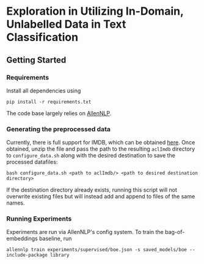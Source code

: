 # Exploration in Utilizing In-Domain, Unlabelled Data in Text Classification

## Getting Started

### Requirements

Install all dependencies using
```
pip install -r requirements.txt
```

The code base largely relies on [AllenNLP](https://github.com/allenai/allennlp).

### Generating the preprocessed data
Currently, there is full support for IMDB, which can be obtained [here](http://ai.stanford.edu/~amaas/data/sentiment/). Once obtained, unzip the file and pass the path to the resulting `aclImdb` directory to `configure_data.sh` along with the desired destination to save the processed datafiles:

```
bash configure_data.sh <path to aclImdb/> <path to desired destination directory>
```

If the destination directory already exists, running this script will not overwrite existing files but will instead add and append to files of the same names.

### Running Experiments

Experiments are run via AllenNLP's config system. To train the bag-of-embeddings baseline, run

```
allennlp train experiments/supervised/boe.json -s saved_models/boe --include-package library
```
